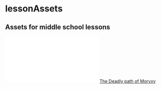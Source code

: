 # lessonAssets
## Assets for middle school lessons

![Map decoder guide](Moryxy/puzzle_guide.html)
[The Deadly path of Moryxy](Moryxy/map_puzzle.html)
